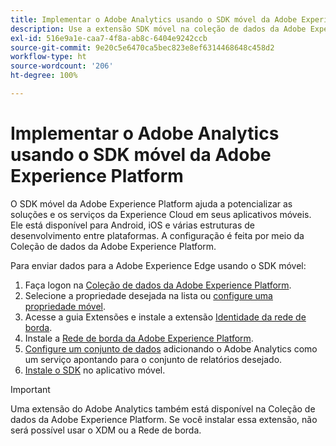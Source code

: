 ```yaml
---
title: Implementar o Adobe Analytics usando o SDK móvel da Adobe Experience Platform
description: Use a extensão SDK móvel na coleção de dados da Adobe Experience Platform para enviar dados ao Adobe Analytics.
exl-id: 516e9a1e-caa7-4f8a-ab8c-6404e9242ccb
source-git-commit: 9e20c5e6470ca5bec823e8ef6314468648c458d2
workflow-type: ht
source-wordcount: '206'
ht-degree: 100%

---
```


# Implementar o Adobe Analytics usando o SDK móvel da Adobe Experience Platform

O SDK móvel da Adobe Experience Platform ajuda a potencializar as soluções e os serviços da Experience Cloud em seus aplicativos móveis. Ele está disponível para Android, iOS e várias estruturas de desenvolvimento entre plataformas. A configuração é feita por meio da Coleção de dados da Adobe Experience Platform.

Para enviar dados para a Adobe Experience Edge usando o SDK móvel:

1. Faça logon na [Coleção de dados da Adobe Experience Platform](https://experience.adobe.com/data-collection).
2. Selecione a propriedade desejada na lista ou [configure uma propriedade móvel](https://aep-sdks.gitbook.io/docs/getting-started/create-a-mobile-property).
3. Acesse a guia Extensões e instale a extensão [Identidade da rede de borda](https://aep-sdks.gitbook.io/docs/foundation-extensions/identity-for-edge-network).
4. Instale a [Rede de borda da Adobe Experience Platform](https://aep-sdks.gitbook.io/docs/foundation-extensions/experience-platform-extension).
5. [Configure um conjunto de dados](https://aep-sdks.gitbook.io/docs/getting-started/configure-datastreams) adicionando o Adobe Analytics como um serviço apontando para o conjunto de relatórios desejado.
6. [Instale o SDK](https://aep-sdks.gitbook.io/docs/getting-started/get-the-sdk) no aplicativo móvel.

>[!IMPORTANT]
>
>Uma extensão do Adobe Analytics também está disponível na Coleção de dados da Adobe Experience Platform. Se você instalar essa extensão, não será possível usar o XDM ou a Rede de borda.

